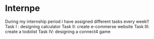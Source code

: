 # Internpe
During my internship period i have assigned different tasks every week!!
Task I : designing calculator
Task II: create e-commerse website
Task III: create a todolist
Task IV: designing a connect4 game 
